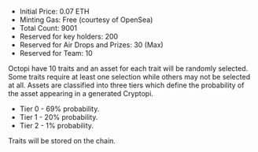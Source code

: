 - Initial Price: 0.07 ETH
- Minting Gas: Free (courtesy of OpenSea)
- Total Count: 9001
- Reserved for key holders: 200
- Reserved for Air Drops and Prizes: 30 (Max)
- Reserved for Team: 10

Octopi have 10 traits and an asset for each trait will be randomly selected. Some traits require at least one selection while others may not be selected at all. Assets are classified into three tiers which define the probability of the asset appearing in a generated Cryptopi.

- Tier 0 - 69% probability.
- Tier 1 - 20% probability.
- Tier 2 - 1% probability.

Traits will be stored on the chain.
